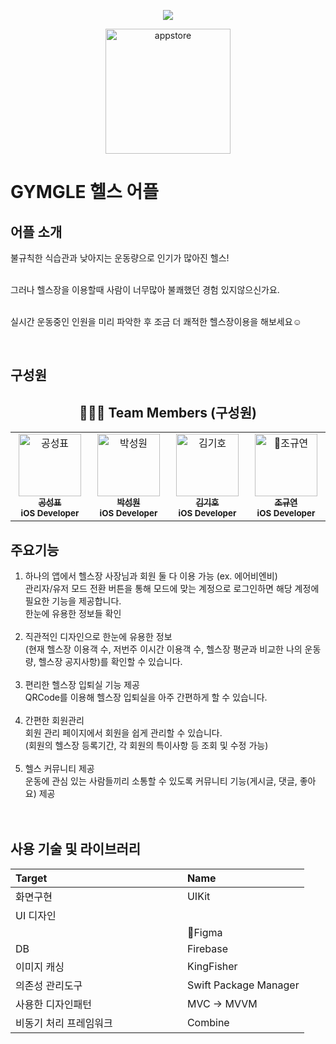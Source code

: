 <p align="center">
  <img src="https://github.com/team-Sparta-Final-Project/GYMGLE/assets/101612441/48ed02c0-92c9-4533-a66c-30f9989405c8">
</p>

<p align="center">
  <a href="https://apps.apple.com/kr/app/gymgle/id6471544103">
    <img width="200" alt="appstore" src="https://github.com/nbcamp-archive/kkuk-ios/assets/26790710/72caf6ff-b829-4608-98d9-16d42d0a3eb0">
  </a>
</p>

# GYMGLE 헬스 어플
## 어플 소개

불규칙한 식습관과 낮아지는 운동량으로 인기가 많아진 헬스!<br/><br/>

그러나 헬스장을 이용할때 사람이 너무많아 불쾌했던 경험 있지않으신가요.<br/><br/>

실시간 운동중인 인원을 미리 파악한 후 조금 더 쾌적한 헬스장이용을 해보세요☺️<br/>

<br/>


## 구성원
<div align="center">
  
## 🧑‍🤝‍🧑 Team Members (구성원)
<table>
  <tbody>
    <tr>
     <td align="center" valign="top" width="14.28%">
       <a href="https://github.com/ThePerfectMartini?tab=repositories">
       <img src="https://avatars.githubusercontent.com/u/98042509?v=4" width="100px;" alt="공성표"/>
       <br />
         <sub>
           <b>공성표</b>
         </sub>
       </a>
       <br />
       <sub>
           <b>iOS Developer</b>
       </sub>
       <br />
     </td>
     <td align="center" valign="top" width="14.28%">
       <a href="https://github.com/tjddnjs549">
       <img src="https://avatars.githubusercontent.com/u/82648421?v=4" width="100px;" alt="박성원"/>
       <br />
         <sub>
           <b>박성원</b>
         </sub>
       </a>
       <br />
       <sub>
           <b>iOS Developer</b>
       </sub>
       <br />
    </td>
      <td align="center" valign="top" width="14.28%">
       <a href="https://github.com/Oong2">
       <img src="https://avatars.githubusercontent.com/u/101612441?v=4" width="100px;" alt="김기호"/>
       <br />
         <sub>
           <b>김기호</b>
         </sub>
       </a>
       <br />
       <sub>
           <b>iOS Developer</b>
       </sub>
       <br />
    </td>
      <td align="center" valign="top" width="14.28%">
       <a href="https://github.com/Alpaca38/">
       <img src="https://avatars.githubusercontent.com/u/137505484?v=4" width="100px;" alt="조규연"/>
       <br />
         <sub>
           <b>조규연</b>
         </sub>
       </a>
       <br />
       <sub>
           <b>iOS Developer</b>
       </sub>
       <br />
    </td>
      </tbody>
  </table>
</div>

</div>

## 주요기능

1. 하나의 앱에서 헬스장 사장님과 회원 둘 다 이용 가능 (ex. 에어비엔비)<br/>
관리자/유저 모드 전환 버튼을 통해 모드에 맞는 계정으로 로그인하면 해당 계정에 필요한 기능을 제공합니다.<br/>
한눈에 유용한 정보들 확인<br/><br/>
2. 직관적인 디자인으로 한눈에 유용한 정보<br/>
(현재 헬스장 이용객 수, 저번주 이시간 이용객 수, 헬스장 평균과 비교한 나의 운동량, 헬스장 공지사항)를 확인할 수 있습니다.<br/><br/>
3. 편리한 헬스장 입퇴실 기능 제공<br/>
QRCode를 이용해 헬스장 입퇴실을 아주 간편하게 할 수 있습니다.<br/><br/>
4. 간편한 회원관리<br/>
회원 관리 페이지에서 회원을 쉽게 관리할 수 있습니다. <br/>
(회원의 헬스장 등록기간, 각 회원의 특이사항 등 조회 및 수정 가능)<br/><br/>
5. 헬스 커뮤니티 제공<br/>
운동에 관심 있는 사람들끼리 소통할 수 있도록 커뮤니티 기능(게시글, 댓글, 좋아요) 제공<br/><br/><br/>

## 사용 기술 및 라이브러리

| Target | Name |
|:-------|:-------|
| 화면구현 &nbsp;&nbsp;&nbsp;&nbsp;&nbsp;&nbsp;&nbsp;&nbsp;&nbsp;&nbsp;&nbsp;&nbsp;&nbsp;&nbsp;&nbsp;&nbsp;&nbsp;&nbsp;&nbsp;&nbsp;&nbsp;&nbsp;&nbsp;&nbsp; | UIKit |
| UI 디자인
&nbsp;&nbsp;&nbsp;&nbsp;&nbsp;&nbsp;&nbsp;&nbsp;&nbsp;&nbsp;&nbsp;&nbsp;&nbsp;&nbsp;&nbsp;&nbsp;&nbsp;&nbsp;&nbsp;&nbsp;&nbsp;&nbsp;&nbsp;&nbsp; | Figma |
| DB &nbsp;&nbsp;&nbsp;&nbsp;&nbsp;&nbsp;&nbsp;&nbsp;&nbsp;&nbsp;&nbsp;&nbsp;&nbsp;&nbsp;&nbsp;&nbsp;&nbsp;&nbsp;&nbsp;&nbsp;&nbsp;&nbsp;&nbsp;&nbsp; | Firebase |
| 이미지 캐싱 &nbsp;&nbsp;&nbsp;&nbsp;&nbsp;&nbsp;&nbsp;&nbsp;&nbsp;&nbsp;&nbsp;&nbsp;&nbsp;&nbsp;&nbsp;&nbsp;&nbsp;&nbsp;&nbsp;&nbsp;&nbsp;&nbsp;&nbsp;&nbsp; | KingFisher |
| 의존성 관리도구 &nbsp;&nbsp;&nbsp;&nbsp;&nbsp;&nbsp;&nbsp;&nbsp;&nbsp;&nbsp;&nbsp;&nbsp;&nbsp;&nbsp;&nbsp;&nbsp;&nbsp;&nbsp;&nbsp;&nbsp;&nbsp;&nbsp;&nbsp;&nbsp; | Swift Package Manager |
| 사용한 디자인패턴 &nbsp;&nbsp;&nbsp;&nbsp;&nbsp;&nbsp;&nbsp;&nbsp;&nbsp;&nbsp;&nbsp;&nbsp;&nbsp;&nbsp;&nbsp;&nbsp;&nbsp;&nbsp;&nbsp;&nbsp;&nbsp;&nbsp;&nbsp;&nbsp; | MVC → MVVM |
| 비동기 처리 프레임워크&nbsp;&nbsp;&nbsp;&nbsp;&nbsp;&nbsp;&nbsp;&nbsp;&nbsp;&nbsp;&nbsp;&nbsp;&nbsp;&nbsp;&nbsp;&nbsp;&nbsp;&nbsp;&nbsp;&nbsp;&nbsp;&nbsp;&nbsp;&nbsp; | Combine |



